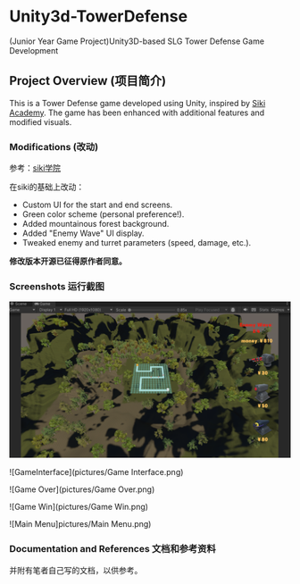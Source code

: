 # Unity3d-TowerDefense
(Junior Year Game Project)Unity3D-based SLG Tower Defense Game Development

## Project Overview (项目简介)
This is a Tower Defense game developed using Unity, inspired by [Siki Academy](https://www.sikiedu.com/course/1885?ff=b_siki). The game has been enhanced with additional features and modified visuals.


### Modifications (改动)
参考：[siki学院](https://www.sikiedu.com/course/1885?ff=b_siki)

在siki的基础上改动：
 - Custom UI for the start and end screens. 
- Green color scheme (personal preference!).
- Added mountainous forest background.
- Added "Enemy Wave" UI display.
- Tweaked enemy and turret parameters (speed, damage, etc.).

**修改版本开源已征得原作者同意。**
### Screenshots 运行截图


![游戏界面](pictures/Scene.png)

![GameInterface](pictures/Game Interface.png)

![Game Over](pictures/Game Over.png)

![Game Win](pictures/Game Win.png)

![Main Menu]pictures/Main Menu.png)


### Documentation and References 文档和参考资料

并附有笔者自己写的文档，以供参考。
